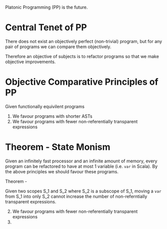 Platonic Programming (PP) is the future.

# Central Tenet of PP

There does not exist an objectively perfect (non-trivial) program, but for any pair of programs we can compare them objectively.

Therefore an objective of subjects is to refactor programs so that we make objective improvements.

# Objective Comparative Principles of PP

Given functionally equivilent programs

1. We favour programs with shorter ASTs
2. We favour programs with fewer non-referentially transparent expressions

# Theorem - State Monism

Given an infinitely fast processor and an infinite amount of memory, every program can be refactored to have at most 1 variable (i.e. `var` in Scala).  By the above principles we should favour these programs.

Theorem - 

Given two scopes S_1 and S_2 where S_2 is a subscope of S_1, moving a `var` from S_1 into only S_2 cannot increase the number of non-referntially transparent expressions.




2. We favour programs with fewer non-referentially transparent expressions
3. 
